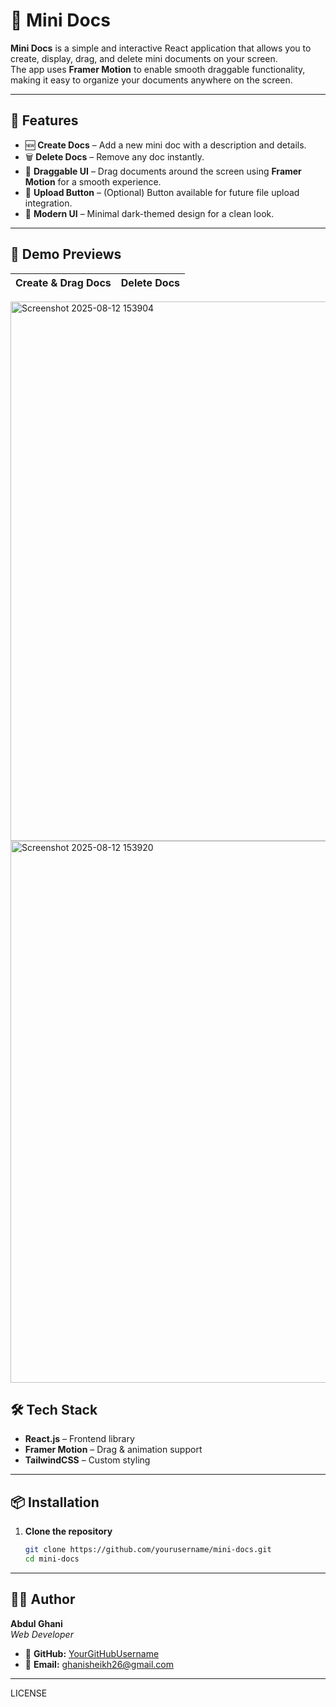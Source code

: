 # 📄 Mini Docs

**Mini Docs** is a simple and interactive React application that allows you to create, display, drag, and delete mini documents on your screen.  
The app uses **Framer Motion** to enable smooth draggable functionality, making it easy to organize your documents anywhere on the screen.

---

## 🚀 Features

- 🆕 **Create Docs** – Add a new mini doc with a description and details.  
- 🗑 **Delete Docs** – Remove any doc instantly.  
- 🎯 **Draggable UI** – Drag documents around the screen using **Framer Motion** for a smooth experience.  
- 📂 **Upload Button** – (Optional) Button available for future file upload integration.  
- 🖤 **Modern UI** – Minimal dark-themed design for a clean look.  

---

## 📸 Demo Previews

| Create & Drag Docs | Delete Docs |
|--------------------|-------------|
<img width="1907" height="863" alt="Screenshot 2025-08-12 153904" src="https://github.com/user-attachments/assets/ef2bd1f2-7aec-460e-86c9-16aef9865887" />
<img width="1917" height="867" alt="Screenshot 2025-08-12 153920" src="https://github.com/user-attachments/assets/4532a3e4-e656-4c9e-bab6-03af32ef23ec" />


## 🛠 Tech Stack

- **React.js** – Frontend library  
- **Framer Motion** – Drag & animation support  
- **TailwindCSS** – Custom styling  

---

## 📦 Installation

1. **Clone the repository**  
   ```bash
   git clone https://github.com/yourusername/mini-docs.git
   cd mini-docs

---

## 👨‍💻 Author

**Abdul Ghani**  
*Web Developer*  
- 💼 **GitHub:** [YourGitHubUsername](https://github.com/abdulghanisheikh)  
- 📧 **Email:** ghanisheikh26@gmail.com

---

LICENSE

